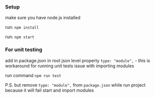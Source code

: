### Setup

make sure you have node.js installed

run: ``npm install``

run: ``npm start``

### For unit testing

add in package.json in root json level property
 ``type: "module",`` - this is workaround for running unit tests issue with importing modules

run command ``npm run test``

P.S. but remove ``type: "module",`` from ``package.json`` while run project because it will fail start and import modules